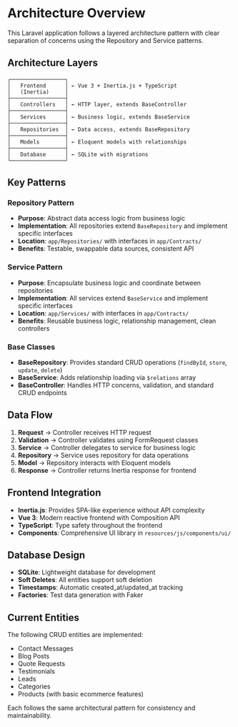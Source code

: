 # Architecture Overview

This Laravel application follows a layered architecture pattern with clear separation of concerns using the Repository and Service patterns.

## Architecture Layers

```
┌─────────────────┐
│   Frontend      │ ← Vue 3 + Inertia.js + TypeScript
│   (Inertia)     │
├─────────────────┤
│   Controllers   │ ← HTTP layer, extends BaseController
├─────────────────┤
│   Services      │ ← Business logic, extends BaseService
├─────────────────┤
│   Repositories  │ ← Data access, extends BaseRepository
├─────────────────┤
│   Models        │ ← Eloquent models with relationships
├─────────────────┤
│   Database      │ ← SQLite with migrations
└─────────────────┘
```

## Key Patterns

### Repository Pattern
- **Purpose**: Abstract data access logic from business logic
- **Implementation**: All repositories extend `BaseRepository` and implement specific interfaces
- **Location**: `app/Repositories/` with interfaces in `app/Contracts/`
- **Benefits**: Testable, swappable data sources, consistent API

### Service Pattern
- **Purpose**: Encapsulate business logic and coordinate between repositories
- **Implementation**: All services extend `BaseService` and implement specific interfaces
- **Location**: `app/Services/` with interfaces in `app/Contracts/`
- **Benefits**: Reusable business logic, relationship management, clean controllers

### Base Classes
- **BaseRepository**: Provides standard CRUD operations (`findById`, `store`, `update`, `delete`)
- **BaseService**: Adds relationship loading via `$relations` array
- **BaseController**: Handles HTTP concerns, validation, and standard CRUD endpoints

## Data Flow

1. **Request** → Controller receives HTTP request
2. **Validation** → Controller validates using FormRequest classes
3. **Service** → Controller delegates to service for business logic
4. **Repository** → Service uses repository for data operations
5. **Model** → Repository interacts with Eloquent models
6. **Response** → Controller returns Inertia response for frontend

## Frontend Integration

- **Inertia.js**: Provides SPA-like experience without API complexity
- **Vue 3**: Modern reactive frontend with Composition API
- **TypeScript**: Type safety throughout the frontend
- **Components**: Comprehensive UI library in `resources/js/components/ui/`

## Database Design

- **SQLite**: Lightweight database for development
- **Soft Deletes**: All entities support soft deletion
- **Timestamps**: Automatic created_at/updated_at tracking
- **Factories**: Test data generation with Faker

## Current Entities

The following CRUD entities are implemented:
- Contact Messages
- Blog Posts
- Quote Requests
- Testimonials
- Leads
- Categories
- Products (with basic ecommerce features)

Each follows the same architectural pattern for consistency and maintainability.